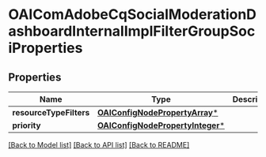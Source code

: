 # OAIComAdobeCqSocialModerationDashboardInternalImplFilterGroupSociProperties

## Properties
Name | Type | Description | Notes
------------ | ------------- | ------------- | -------------
**resourceTypeFilters** | [**OAIConfigNodePropertyArray***](OAIConfigNodePropertyArray.md) |  | [optional] 
**priority** | [**OAIConfigNodePropertyInteger***](OAIConfigNodePropertyInteger.md) |  | [optional] 

[[Back to Model list]](../README.md#documentation-for-models) [[Back to API list]](../README.md#documentation-for-api-endpoints) [[Back to README]](../README.md)


